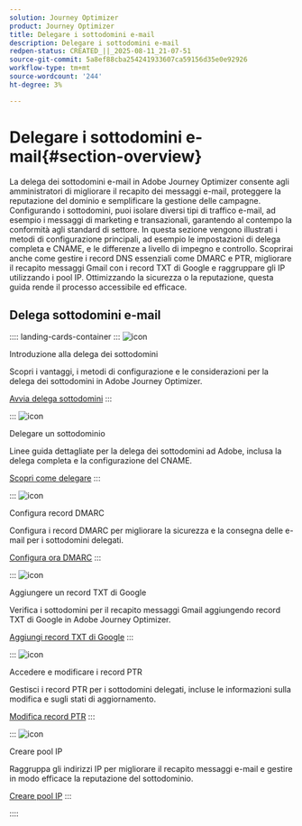 ```yaml
---
solution: Journey Optimizer
product: Journey Optimizer
title: Delegare i sottodomini e-mail
description: Delegare i sottodomini e-mail
redpen-status: CREATED_||_2025-08-11_21-07-51
source-git-commit: 5a8ef88cba254241933607ca59156d35e0e92926
workflow-type: tm+mt
source-wordcount: '244'
ht-degree: 3%

---
```



# Delegare i sottodomini e-mail{#section-overview}

La delega dei sottodomini e-mail in Adobe Journey Optimizer consente agli amministratori di migliorare il recapito dei messaggi e-mail, proteggere la reputazione del dominio e semplificare la gestione delle campagne. Configurando i sottodomini, puoi isolare diversi tipi di traffico e-mail, ad esempio i messaggi di marketing e transazionali, garantendo al contempo la conformità agli standard di settore. In questa sezione vengono illustrati i metodi di configurazione principali, ad esempio le impostazioni di delega completa e CNAME, e le differenze a livello di impegno e controllo. Scoprirai anche come gestire i record DNS essenziali come DMARC e PTR, migliorare il recapito messaggi Gmail con i record TXT di Google e raggruppare gli IP utilizzando i pool IP. Ottimizzando la sicurezza o la reputazione, questa guida rende il processo accessibile ed efficace.

## Delega sottodomini e-mail

:::: landing-cards-container
:::
![icon](https://cdn.experienceleague.adobe.com/icons/circle-play.svg)

Introduzione alla delega dei sottodomini

Scopri i vantaggi, i metodi di configurazione e le considerazioni per la delega dei sottodomini in Adobe Journey Optimizer.

[Avvia delega sottodomini](../using/configuration/about-subdomain-delegation.md)
:::

:::
![icon](https://cdn.experienceleague.adobe.com/icons/gear.svg)

Delegare un sottodominio

Linee guida dettagliate per la delega dei sottodomini ad Adobe, inclusa la delega completa e la configurazione del CNAME.

[Scopri come delegare](../using/configuration/delegate-subdomain.md)
:::

:::
![icon](https://cdn.experienceleague.adobe.com/icons/shield-halved.svg)

Configura record DMARC

Configura i record DMARC per migliorare la sicurezza e la consegna delle e-mail per i sottodomini delegati.

[Configura ora DMARC](../using/configuration/dmarc-record.md)
:::

:::
![icon](https://cdn.experienceleague.adobe.com/icons/bullseye.svg)

Aggiungere un record TXT di Google

Verifica i sottodomini per il recapito messaggi Gmail aggiungendo record TXT di Google in Adobe Journey Optimizer.

[Aggiungi record TXT di Google](../using/configuration/google-txt.md)
:::

:::
![icon](https://cdn.experienceleague.adobe.com/icons/code-branch.svg)

Accedere e modificare i record PTR

Gestisci i record PTR per i sottodomini delegati, incluse le informazioni sulla modifica e sugli stati di aggiornamento.

[Modifica record PTR](../using/configuration/ptr-records.md)
:::

:::
![icon](https://cdn.experienceleague.adobe.com/icons/list-check.svg)

Creare pool IP

Raggruppa gli indirizzi IP per migliorare il recapito messaggi e-mail e gestire in modo efficace la reputazione del sottodominio.

[Creare pool IP](../using/configuration/ip-pools.md)
:::

::::
